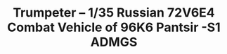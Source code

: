 ---
layout: product
title: "Trumpeter – 1/35 Russian 72V6E4 Combat Vehicle of 96K6 Pantsir -S1 ADMGS"
price: "11500" 
desc: "Maketa"
img_path: "/assets/img/TRU01060.webp"
brand: "N/A"
available: true
special_offer: false
new: true
soon: false
cat: "010000"
subcat: "013400"
subsubcat: "0N/A"
sifra: "TRU01060"
popular: false
---